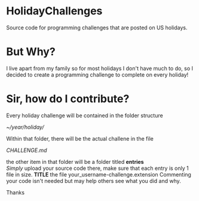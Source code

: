 # HolidayChallenges
Source code for programming challenges that are posted on US holidays.
# But Why?
I live apart from my family so for most holidays I don't have much to do, so I decided to create a programming challenge to complete on every holiday!
# Sir, how do I contribute?
Every holiday challenge will be contained in the folder structure  

_~/year/holiday/_

Within that folder, there will be the actual challene in the file  

_CHALLENGE.md_

the other item in that folder will be a folder titled **entries**  
_Simply_ upload your source code there, make sure that each entry is only 1 file in size.
**TITLE** the file your_username-challenge.extension
 Commenting your code isn't needed but may help others see what you did and why.
  
Thanks
